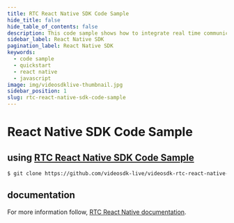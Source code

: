 ```yaml
---
title: RTC React Native SDK Code Sample
hide_title: false
hide_table_of_contents: false
description: This code sample shows how to integrate real time communication in your application on client side using React Native SDK.
sidebar_label: React Native SDK
pagination_label: React Native SDK
keywords:
  - code sample
  - quickstart
  - react native
  - javascript
image: img/videosdklive-thumbnail.jpg
sidebar_position: 1
slug: rtc-react-native-sdk-code-sample
---
```


# React Native SDK Code Sample

## using [RTC React Native SDK Code Sample](https://github.com/videosdk-live/videosdk-rtc-react-native-sdk-example)

```sh
$ git clone https://github.com/videosdk-live/videosdk-rtc-react-native-sdk-example
```

## documentation

For more information follow, [RTC React Native documentation](/react-native/api/sdk-reference/setup).
